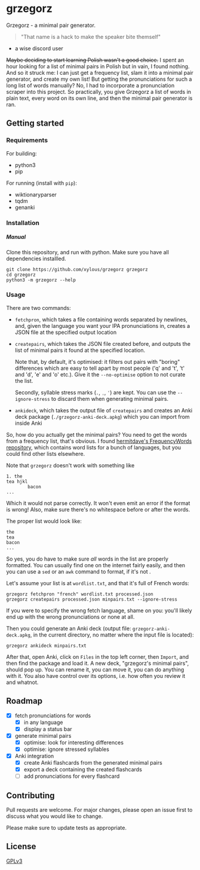 # grzegorz

Grzegorz - a minimal pair generator.

> "That name is a hack to make the speaker bite themself"
- a wise discord user

~~Maybe deciding to start learning Polish wasn't a good choice.~~ I spent an
hour looking for a list of minimal pairs in Polish but in vain, I found nothing.
And so it struck me: I can just get a frequency list, slam it into a minimal
pair generator, and create my own list! But getting the pronunciations for such
a long list of words manually? No, I had to incorporate a pronunciation scraper
into this project. So practically, you give Grzegorz a list of words in plain
text, every word on its own line, and then the minimal pair generator is ran.

## Getting started

### Requirements

For building:

- python3
- pip

For running (install with `pip`):

- wiktionaryparser
- tqdm
- genanki

### Installation

##### Manual

Clone this repository, and run with python. Make sure you have all dependencies
installled.

```
git clone https://github.com/xylous/grzegorz grzegorz
cd grzegorz
python3 -m grzegorz --help
```

### Usage

There are two commands:

- `fetchpron`, which takes a file containing words separated by newlines, and,
    given the language you want your IPA pronunciations in, creates a JSON file
    at the specified output location

- `createpairs`, which takes the JSON file created before, and outputs the list
    of minimal pairs it found at the specified location.

    Note that, by default, it's optimised: it filters out pairs with "boring"
    differences which are easy to tell apart by most people ('q' and 't', 't'
    and 'd', 'e' and 'o' etc.). Give it the `--no-optimise` option to not curate
    the list.

    Secondly, syllable stress marks (`.`, `ˌ`, `ˈ`) are kept. You can use the
    `--ignore-stress` to discard them when generating minimal pairs.

- `ankideck`, which takes the output file of `createpairs` and creates an Anki
    deck package (`./grzegorz-anki-deck.apkg`) which you can import from inside
    Anki

So, how do you actually get the minimal pairs? You need to get the words from a
frequency list, that's obvious. I found [hermitdave's FrequencyWords
repository](https://github.com/hermitdave/FrequencyWords/tree/master/content/2016),
which contains word lists for a bunch of languages, but you could find other
lists elsewhere.

Note that `grzegorz` doesn't work with something like

```
1. the
tea hjkl
        bacon
...
```

Which it would not parse correctly. It won't even emit an error if the format is
wrong! Also, make sure there's no whitespace before or after the words.

The proper list would look like:

```
the
tea
bacon
...
```

So yes, you do have to make sure *all* words in the list are properly formatted.
You can usually find one on the internet fairly easily, and then you can use a
`sed` or an `awk` command to format, if it's not .

Let's assume your list is at `wordlist.txt`, and that it's full of French words:

```
grzegorz fetchpron "french" wordlist.txt processed.json
grzegorz createpairs processed.json minpairs.txt --ignore-stress
```

If you were to specify the wrong fetch language, shame on you: you'll likely end
up with the wrong pronunciations or none at all.

Then you could generate an Anki deck (output file: `grzegorz-anki-deck.apkg`, in
the current directory, no matter where the input file is located):

```
grzegorz ankideck minpairs.txt
```

After that, open Anki, click on `Files` in the top left corner, then `Import`,
and then find the package and load it. A new deck, "grzegorz's minimal pairs",
should pop up. You can rename it, you can move it, you can do anything with it.
You also have control over its options, i.e. how often you review it and whatnot.

## Roadmap

- [x] fetch pronunciations for words
    - [x] in any language
    - [x] display a status bar
- [x] generate minimal pairs
    - [x] optimise: look for interesting differences
    - [x] optimise: ignore stressed syllables
- [x] Anki integration
    - [x] create Anki flashcards from the generated minimal pairs
    - [x] export a deck containing the created flashcards
    - [ ] add pronunciations for every flashcard

## Contributing

Pull requests are welcome. For major changes, please open an issue first to
discuss what you would like to change.

Please make sure to update tests as appropriate.

## License

[GPLv3](./LICENSE)
